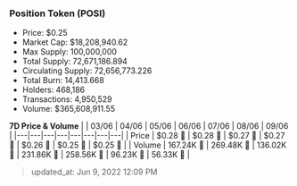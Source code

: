 
  ### Position Token (POSI)
  - Price: $0.25
  - Market Cap: $18,208,940.62
  - Max Supply: 100,000,000
  - Total Supply: 72,671,186.894
  - Circulating Supply: 72,656,773.226
  - Total Burn: 14,413.668
  - Holders: 468,186
  - Transactions: 4,950,529
  - Volume: $365,608,911.55

  **7D Price & Volume**
  | | 03&#x2F;06 | 04&#x2F;06 | 05&#x2F;06 | 06&#x2F;06 | 07&#x2F;06 | 08&#x2F;06 | 09&#x2F;06 |
  |---|---|---|---|---|---|---|---|
  | Price | $0.28 🔻 | $0.28 🔻 | $0.27 🔻 | $0.27 🔻 | $0.26 🔻 | $0.25 🔻 | $0.25 🔻 |
  | Volume | 167.24K 🚀 | 269.48K 🚀 | 136.02K 🔻 | 231.86K 🚀 | 258.56K 🚀 | 96.23K 🔻 | 56.33K 🔻 |

  > updated_at: Jun 9, 2022 12:09 PM
